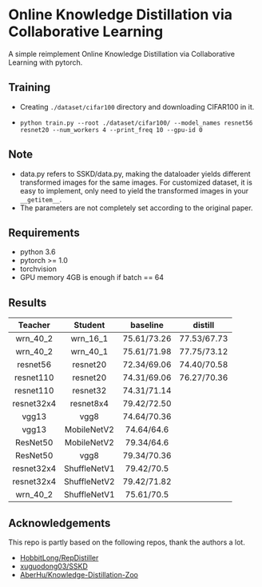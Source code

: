 # Online Knowledge Distillation via Collaborative Learning

A simple reimplement Online Knowledge Distillation via Collaborative Learning with pytorch.



## Training
- Creating `./dataset/cifar100` directory and downloading CIFAR100 in it.

- ```shell
  python train.py --root ./dataset/cifar100/ --model_names resnet56 resnet20 --num_workers 4 --print_freq 10 --gpu-id 0
  ```

## Note

-  data.py refers to SSKD/data.py, making the dataloader yields different transformed images  for the same images. For customized dataset, it is easy to implement, only need to yield the transformed images in your `__getitem__`.
-  The parameters are not completely set according to the original paper.

## Requirements
- python 3.6
- pytorch >= 1.0
- torchvision
- GPU memory 4GB is enough if batch == 64

## Results
|  Teacher   |   Student    |  baseline   |   distill   |
| :--------: | :----------: | :---------: | :---------: |
|  wrn_40_2  |   wrn_16_1   | 75.61/73.26 | 77.53/67.73 |
|  wrn_40_2  |   wrn_40_1   | 75.61/71.98 | 77.75/73.12 |
|  resnet56  |   resnet20   | 72.34/69.06 | 74.40/70.58 |
| resnet110  |   resnet20   | 74.31/69.06 | 76.27/70.36 |
| resnet110  |   resnet32   | 74.31/71.14 |             |
| resnet32x4 |  resnet8x4   | 79.42/72.50 |             |
|   vgg13    |     vgg8     | 74.64/70.36 |             |
|   vgg13    | MobileNetV2  | 74.64/64.6  |             |
|  ResNet50  | MobileNetV2  | 79.34/64.6  |             |
|  ResNet50  |     vgg8     | 79.34/70.36 |             |
| resnet32x4 | ShuffleNetV1 | 79.42/70.5  |             |
| resnet32x4 | ShuffleNetV2 | 79.42/71.82 |             |
|  wrn_40_2  | ShuffleNetV1 | 75.61/70.5  |             |




## Acknowledgements
This repo is partly based on the following repos, thank the authors a lot.
- [HobbitLong/RepDistiller](https://github.com/HobbitLong/RepDistiller)
- [xuguodong03/SSKD](https://github.com/xuguodong03/SSKD)
- [AberHu/Knowledge-Distillation-Zoo](https://github.com/AberHu/Knowledge-Distillation-Zoo)

